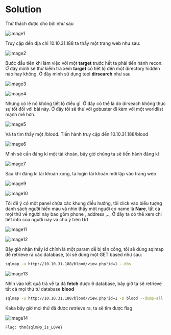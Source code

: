# Solution

Thử thách được cho bởi như sau

![image1](https://live.staticflickr.com/65535/53111650072_3f0412156d_z.jpg)

Truy cập đến địa chỉ 10.10.31.188 ta thấy một trang web như sau:

![image2](https://live.staticflickr.com/65535/53112272996_7d02d65349_c.jpg)

Bước đầu tiên khi làm việc với một **target** trước hết ta phải tiến hành recon. Ở đây mình sẽ thử kiểm tra xem **target** có tiết lộ đến một directory hidden nào hay không. Ở đây mình sử dụng tool **dirsearch** như sau

![image3](https://live.staticflickr.com/65535/53112687595_0cffe70b34_w.jpg)

![image4](https://live.staticflickr.com/65535/53112774928_187d0b7644.jpg)

Nhưng có lẽ nó không tiết lộ điều gì. Ở đây có thể là do dirseach không thực sự tốt đối với bài này. Ở đây tôi sẽ thử với gobuster đi kèm với một worldlist mạnh mẽ hơn.

![image5](https://live.staticflickr.com/65535/53111691307_261e1f71b4_w.jpg)

Và ta tìm thấy một /blood. Tiến hành truy cập đến 10.10.31.188/blood

![image6]()

Mình sẽ cần đăng kí một tài khoản, bây giờ chúng ta sẽ tiến hành đăng kí

![image7]()

Sau khi đăng kí tài khoản xong, ta login tài khoản mới lập vào trang web

![image9]()

![image10]()

Tôi để ý có một panel chứa các khung điều hướng, tôi click vào biểu tượng danh sách người hiến máu và nhìn thấy một người có name là **Nare**, tất cả mọi thứ về người này bao gồm phone , address ,.., Ở đây ta có thể xem chi tiết info của người này và chú ý trên Url

![image11]()

![image12]()

Bây giờ nhận thấy id chính là một param dễ bị tấn công, tôi sẽ dùng sqlmap để retrieve ra các database, tôi sẽ dùng một GET based như sau:

```bash
sqlmap -u http://10.10.31.188/blood/view.php?id=1 --dbs
```

![image13]()

Nhìn vào kết quả trả về ta đã **fetch** được 6 database, bây giờ ta sẽ retrieve tất cả mọi thứ từ database **blood**

```bash
sqlmap -u http://10.10.31.188/blood/view.php?id=1 -D blood --dump-all
```

Kaka bây giờ mọi thứ đã được retrieve ra, ta sẽ tìm được flag

![image14]()

```
Flag: thm{sqlm@p_is_L0ve}
```
